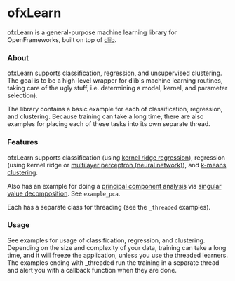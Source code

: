 # ofxLearn

ofxLearn is a general-purpose machine learning library for OpenFrameworks, built on top of [dlib](http://dlib.net/).


### About

ofxLearn supports classification, regression, and unsupervised clustering. The goal is to be a high-level wrapper for dlib's machine learning routines, taking care of the ugly stuff, i.e. determining a model, kernel, and parameter selection).

The library contains a basic example for each of classification, regression, and clustering. Because training can take a long time, there are also examples for placing each of these tasks into its own separate thread.


### Features

ofxLearn supports classification (using [kernel ridge regression](http://en.wikipedia.org/wiki/Kernel_method)), regression (using kernel ridge or [multilayer perceptron (neural network)](http://en.wikipedia.org/wiki/Multilayer_perceptron)), and [k-means clustering](http://en.wikipedia.org/wiki/K-means_clustering). 

Also has an example for doing a [principal component analysis](https://en.wikipedia.org/wiki/Principal_component_analysis) via [singular value decomposition](https://en.wikipedia.org/wiki/Singular_value_decomposition). See `example_pca`.

Each has a separate class for threading (see the `_threaded` examples).

### Usage

See examples for usage of classification, regression, and clustering. Depending on the size and complexity of your data, training can take a long time, and it will freeze the application, unless you use the threaded learners. The examples ending with _threaded run the training in a separate thread and alert you with a callback function when they are done. 


